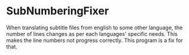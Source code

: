 # SubNumberingFixer
When translating subtitle files from english to some other language, the number of lines changes as per each languages' specific needs. This makes the line numbers not progress correctly. This program is a fix for that.
